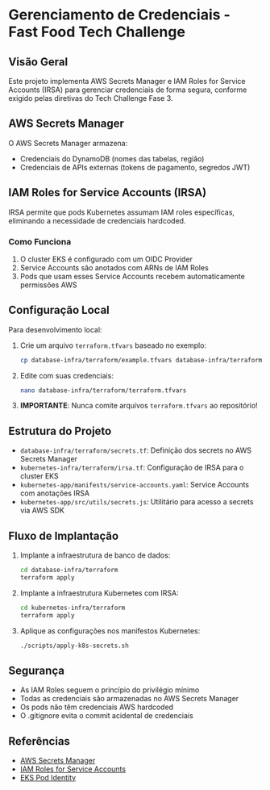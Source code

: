 # Gerenciamento de Credenciais - Fast Food Tech Challenge

## Visão Geral

Este projeto implementa AWS Secrets Manager e IAM Roles for Service Accounts (IRSA) para gerenciar credenciais de forma segura, conforme exigido pelas diretivas do Tech Challenge Fase 3.

## AWS Secrets Manager

O AWS Secrets Manager armazena:
- Credenciais do DynamoDB (nomes das tabelas, região)
- Credenciais de APIs externas (tokens de pagamento, segredos JWT)

## IAM Roles for Service Accounts (IRSA)

IRSA permite que pods Kubernetes assumam IAM roles específicas, eliminando a necessidade de credenciais hardcoded.

### Como Funciona

1. O cluster EKS é configurado com um OIDC Provider
2. Service Accounts são anotados com ARNs de IAM Roles
3. Pods que usam esses Service Accounts recebem automaticamente permissões AWS

## Configuração Local

Para desenvolvimento local:

1. Crie um arquivo `terraform.tfvars` baseado no exemplo:
   ```bash
   cp database-infra/terraform/example.tfvars database-infra/terraform/terraform.tfvars
   ```

2. Edite com suas credenciais:
   ```bash
   nano database-infra/terraform/terraform.tfvars
   ```

3. **IMPORTANTE**: Nunca comite arquivos `terraform.tfvars` ao repositório!

## Estrutura do Projeto

- `database-infra/terraform/secrets.tf`: Definição dos secrets no AWS Secrets Manager
- `kubernetes-infra/terraform/irsa.tf`: Configuração de IRSA para o cluster EKS
- `kubernetes-app/manifests/service-accounts.yaml`: Service Accounts com anotações IRSA
- `kubernetes-app/src/utils/secrets.js`: Utilitário para acesso a secrets via AWS SDK

## Fluxo de Implantação

1. Implante a infraestrutura de banco de dados:
   ```bash
   cd database-infra/terraform
   terraform apply
   ```

2. Implante a infraestrutura Kubernetes com IRSA:
   ```bash
   cd kubernetes-infra/terraform
   terraform apply
   ```

3. Aplique as configurações nos manifestos Kubernetes:
   ```bash
   ./scripts/apply-k8s-secrets.sh
   ```

## Segurança

- As IAM Roles seguem o princípio do privilégio mínimo
- Todas as credenciais são armazenadas no AWS Secrets Manager
- Os pods não têm credenciais AWS hardcoded
- O .gitignore evita o commit acidental de credenciais

## Referências

- [AWS Secrets Manager](https://aws.amazon.com/secrets-manager/)
- [IAM Roles for Service Accounts](https://docs.aws.amazon.com/eks/latest/userguide/iam-roles-for-service-accounts.html)
- [EKS Pod Identity](https://docs.aws.amazon.com/eks/latest/userguide/pod-identities.html)

